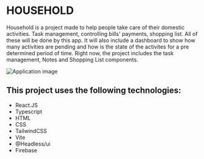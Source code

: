 <h1>HOUSEHOLD</h1>

<p>Household is a project made to help people take care of their domestic activities. Task management, controlling bills' payments, shopping list. All of these will be done by this app. It will also include a dashboard to show how many activities are pending and how is the state of the activites for a pre determined period of time.
Right now, the project includes the task management, Notes and Shopping List components.
</p>

<img src="https://i.imgur.com/i3Y4dCp.png" alt="Application image" />

<h2>This project uses the following technologies: </h3>
<ul>
  <li>React.JS</li>
  <li>Typescript</li>
  <li>HTML</li>
  <li>CSS</li>
  <li>TailwindCSS</li>
  <li>Vite</li>
  <li>@Headless/ui</li>
  <li>Firebase</li>
</ul>
